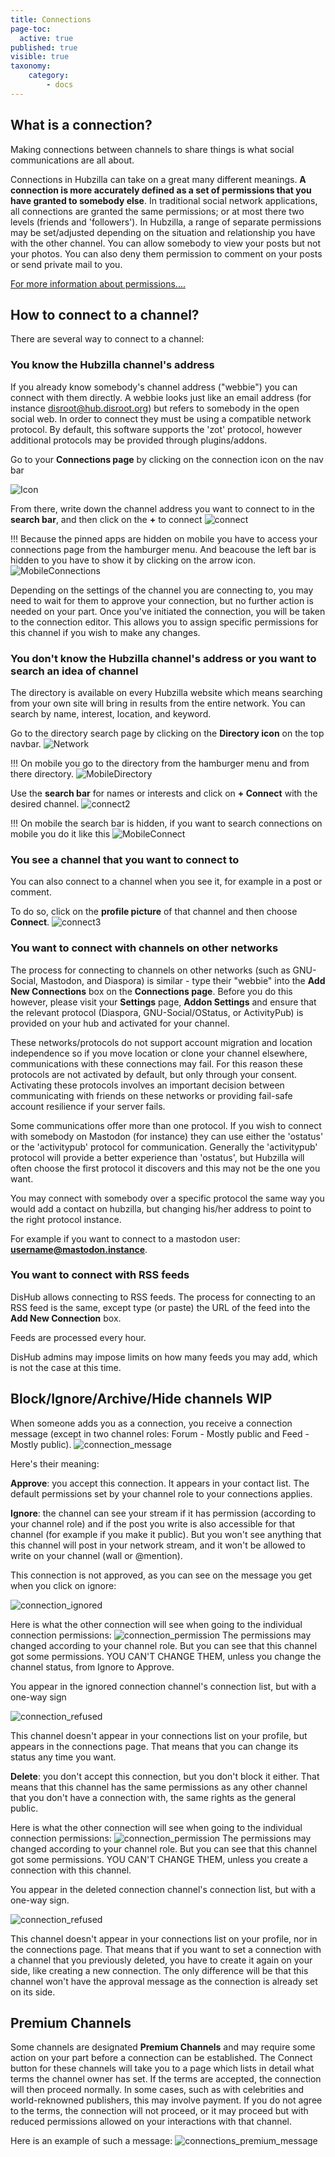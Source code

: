 ```yaml
---
title: Connections
page-toc:
  active: true
published: true
visible: true
taxonomy:
    category:
        - docs
---
```


## What is a connection?
Making connections between channels to share things is what social communications are all about.

Connections in Hubzilla can take on a great many different meanings. **A connection is more accurately defined as a set of permissions that you have granted to somebody else**. In traditional social network applications, all connections are granted the same permissions; or at most there two levels (friends and 'followers'). In Hubzilla, a range of separate permissions may be set/adjusted depending on the situation and relationship you have with the other channel. You can allow somebody to view your posts but not your photos. You can also deny them permission to comment on your posts or send private mail to you.

[For more information about permissions....](../permissions/)

## How to connect to a channel?
There are several way to connect to a channel:

### You know the Hubzilla channel's address
If you already know somebody's channel address ("webbie") you can connect with them directly. A webbie looks just like an email address (for instance disroot@hub.disroot.org) but refers to somebody in the open social web. In order to connect they must be using a compatible network protocol. By default, this software supports the 'zot' protocol, however additional protocols may be provided through plugins/addons.

Go to your **Connections page** by clicking on the connection icon on the nav bar

![Icon](en/ConnectionIcon.png)

From there, write down the channel address you want to connect to in the **search bar**, and then click on the **+** to connect
![connect](en/Connect1.gif)

!!! Because the pinned apps are hidden on mobile you have to access your connections page from the hamburger menu. And beacouse the left bar is hidden to you have to show it by clicking on the arrow icon. ![MobileConnections](en/MobileConnections.gif)

Depending on the settings of the channel you are connecting to, you may need to wait for them to approve your connection, but no further action is needed on your part. Once you've initiated the connection, you will be taken to the connection editor. This allows you to assign specific permissions for this channel if you wish to make any changes.

### You don't know the Hubzilla channel's address or you want to search an idea of channel
The directory is available on every Hubzilla website which means searching from your own site will bring in results from the entire network. You can search by name, interest, location, and keyword.

Go to the directory search page by clicking on the **Directory icon** on the top navbar.
![Network](en/Network.png)

!!! On mobile you go to the directory from the hamburger menu and from there directory. ![MobileDirectory](en/MobileDirectory.png)

Use the **search bar** for names or interests and click on **+ Connect** with the desired channel. ![connect2](en/Connect2.gif)

!!! On mobile the search bar is hidden, if you want to search connections on mobile you do it like this ![MobileConnect](en/MobileConnect.gif)

### You see a channel that you want to connect to
You can also connect to a channel when you see it, for example in a post or comment.

To do so, click on the **profile picture** of that channel and then choose **Connect**.
 ![connect3](en/Connect3.gif)

### You want to connect with channels on other networks
The process for connecting to channels on other networks (such as GNU-Social, Mastodon, and Diaspora) is similar - type their "webbie" into the **Add New Connections** box on the **Connections page**. Before you do this however, please visit your **Settings** page, **Addon Settings** and ensure that the relevant protocol (Diaspora, GNU-Social/OStatus, or ActivityPub) is provided on your hub and activated for your channel.

These networks/protocols do not support account migration and location independence so if you move location or clone your channel elsewhere, communications with these connections may fail. For this reason these protocols are not activated by default, but only through your consent. Activating these protocols involves an important decision between communicating with friends on these networks or providing fail-safe account resilience if your server fails.    

Some communications offer more than one protocol. If you wish to connect with somebody on Mastodon (for instance) they can use either the 'ostatus' or the 'activitypub' protocol for communication. Generally the 'activitypub' protocol will provide a better experience than 'ostatus', but Hubzilla will often choose the first protocol it discovers and this may not be the one you want.

You may connect with somebody over a specific protocol the same way you would add a contact on hubzilla, but changing his/her address to point to the right protocol instance.

For example if you want to connect to a mastodon user: **username@mastodon.instance**.


### You want to connect with RSS feeds
DisHub allows connecting to RSS feeds. The process for connecting to an RSS feed is the same, except type (or paste) the URL of the feed into the **Add New Connection** box.

Feeds are processed every hour.

DisHub admins may impose limits on how many feeds you may add, which is not the case at this time.


## Block/Ignore/Archive/Hide channels WIP
When someone adds you as a connection, you receive a connection message (except in two channel roles: Forum - Mostly public and Feed - Mostly public).
![connection_message](en/Connection_message.png)

Here's their meaning:

**Approve**: you accept this connection. It appears in your contact list. The default permissions set by your channel role to your connections applies.

**Ignore**: the channel can see your stream if it has permission (according to your channel role) and if the post you write is also accessible for that channel (for example if you make it public). But you won't see anything that this channel will post in your network stream, and it won't be allowed to write on your channel (wall or @mention).

This connection is not approved, as you can see on the message you get when you click on ignore:

![connection_ignored](en/Connection_ignored.png)

Here is what the other connection will see when going to the individual connection permissions:
![connection_permission](en/Connection_ignored_permission.png)
The permissions may changed according to your channel role. But you can see that this channel got some permissions. YOU CAN'T CHANGE THEM, unless you change the channel status, from Ignore to Approve.

You appear in the ignored connection channel's connection list, but with a one-way sign

![connection_refused](en/Connection_refused.png)

This channel doesn't appear in your connections list on your profile, but appears in the connections page. That means that you can change its status any time you want.


**Delete**: you don't accept this connection, but you don't block it either. That means that this channel has the same permissions as any other channel that you don't have a connection with, the same rights as the general public.

Here is what the other connection will see when going to the individual connection permissions:
![connection_permission](en/Connection_permission.png)
The permissions may changed according to your channel role. But you can see that this channel got some permissions. YOU CAN'T CHANGE THEM, unless you create a connection with this channel.

You appear in the deleted connection channel's connection list, but with a one-way sign.

![connection_refused](en/Connection_refused.png)

This channel doesn't appear in your connections list on your profile, nor in the connections page. That means that if you want to set a connection with a channel that you previously deleted, you have to create it again on your side, like creating a new connection. The only difference will be that this channel won't have the approval message as the connection is already set on its side.

## Premium Channels
Some channels are designated **Premium Channels** and may require some action on your part before a connection can be established. The Connect button for these channels will take you to a page which lists in detail what terms the channel owner has set. If the terms are accepted, the connection will then proceed normally. In some cases, such as with celebrities and world-reknowned publishers, this may involve payment. If you do not agree to the terms, the connection will not proceed, or it may proceed but with reduced permissions allowed on your interactions with that channel.

Here is an example of such a message:
![connections_premium_message](en/Connection_premium_message.png)
